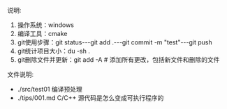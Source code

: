 说明:  
1. 操作系统：windows
2. 编译工具：cmake
3. git使用步骤：git status---git add .---git commit -m "test"---git push 
4. git统计项目大小：du -sh .
5. git删除文件并更新：git add -A  # 添加所有更改，包括新文件和删除的文件

文件说明:  
- ./src/test01 编译预处理
- ./tips/001.md C/C++ 源代码是怎么变成可执行程序的